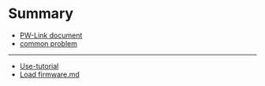 # Summary

* [PW-Link document](README.md)
* [common problem](common-problem.md)

---

* [Use-tutorial](use-tutorial.md)
* [Load firmware.md](load-firmware.md.md)



